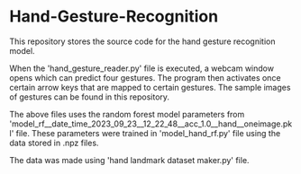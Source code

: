 # Hand-Gesture-Recognition

This repository stores the source code for the hand gesture recognition model.

When the 'hand_gesture_reader.py' file is executed, a webcam window opens which can predict four gestures. The program then activates once certain arrow keys that are mapped to certain gestures.
The sample images of gestures can be found in this repository.

The above files uses the random forest model parameters from 'model_rf__date_time_2023_09_23__12_22_48__acc_1.0__hand__oneimage.pkl' file. These parameters were trained in 'model_hand_rf.py' file using the data stored in .npz files.

The data was made using 'hand landmark dataset maker.py' file.
